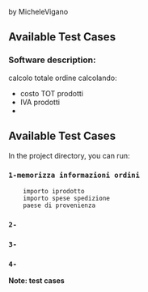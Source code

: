 by MicheleVigano

## Available Test Cases

### Software description:

calcolo totale ordine calcolando:
- costo TOT prodotti
- IVA prodotti
- 
## Available Test Cases

In the project directory, you can run:

### `1-memorizza informazioni ordini`

        importo iprodotto 
        importo spese spedizione
        paese di provenienza

### `2-`



### `3-`



### `4-`



**Note: test cases**
